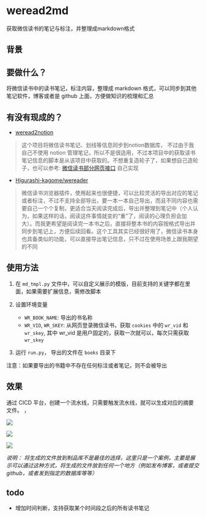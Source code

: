 # weread2md
获取微信读书的笔记与标注，并整理成markdown格式

## 背景

要做什么？
---
将微信读书中的读书笔记，标注内容，整理成 markdown 格式，可以同步到其他笔记软件，博客或者是 github 上面，方便做知识的梳理和汇总

有没有现成的？
---

- [weread2notion](https://github.com/DuckDuck88/weread2notion)

> 这个项目将微信读书笔记、划线等信息同步到notion数据库， 不过由于我自己不使用 notion 管理笔记，所以不是很适用，不过本项目中的获取读书笔记信息的脚本是从该项目中获取的。不想重复造轮子了，如果想自己造轮子，也可以参考: [微信读书部分网页接口](https://www.mdzz2048.com/2023/cae32cf67def/) 自己实现

- [Higurashi-kagome/wereader](https://github.com/Higurashi-kagome/wereader)

> 微信读书浏览器插件，使用起来也很便捷，可以比较灵活的导出对应的笔记或者标注，不过不支持全部导出，要一本一本自己导出，而且不同内容也需要自己一个个复制，更适合当天阅读完成后，导出并整理到笔记中（个人认为，如果这样的话，阅读这件事情就变的“重”了，阅读的心理负担会加大）。而我更希望是阅读完一本书之后，直接将整本书的内容按格式导出并同步到笔记上，方便后续回看。这个工具其实已经很好用了，微信读书本身也具备类似的功能，可以直接导出笔记信息，只不过在使用场景上跟我期望的不同

## 使用方法

1. 在 `md_tmpl.py` 文件中，可以自定义展示的模版，目前支持的关键字都在里面，如果需要扩展信息，需修改脚本

2. 设置环境变量
    - `WR_BOOK_NAME`: 导出的书名称
    - `WR_VID`, `WR_SKEY`: 从网页登录微信读书，获取 `cookies` 中的 `wr_vid` 和 `wr_skey`, 其中 wr_vid 是用户固定的，获取一次就可以，每次只需获取 `wr_skey`
  
3. 运行 `run.py`， 导出的文件在 `books` 目录下

注意：如果要导出的书籍中不存在任何标注或者笔记，则不会被导出

## 效果

通过 CICD 平台，创建一个流水线，只需要触发流水线，就可以生成对应的摘要文件。
，

![](https://picgo-1256712489.cos.ap-chongqing.myqcloud.com/img/202308301559328.png)

![](https://picgo-1256712489.cos.ap-chongqing.myqcloud.com/img/202308301556801.png)

![](https://picgo-1256712489.cos.ap-chongqing.myqcloud.com/img/202308301559110.png)

*说明： 将生成的文件放到制品库不是最佳的选择，这里只是一个案例，主要是展示可以通过这种方式，将生成的文件放到任何一个地方（例如发布博客，或者提交github，或者发到指定的数据库等等）*

## todo
- 增加时间判断，支持获取某个时间段之后的所有读书笔记